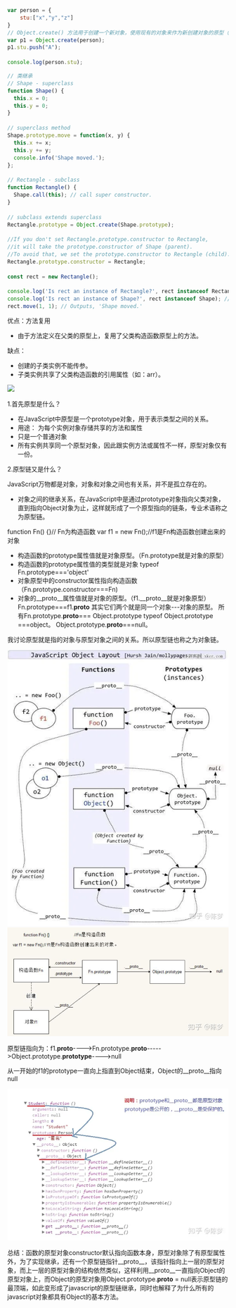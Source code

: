 ```javascript
var person = {
    stu:["x","y","z"]
}
// Object.create() 方法用于创建一个新对象，使用现有的对象来作为新创建对象的原型（prototype）。
var p1 = Object.create(person);
p1.stu.push("A");

console.log(person.stu);
```

```js
// 类继承
// Shape - superclass
function Shape() {
  this.x = 0;
  this.y = 0;
}

// superclass method
Shape.prototype.move = function(x, y) {
  this.x += x;
  this.y += y;
  console.info('Shape moved.');
};

// Rectangle - subclass
function Rectangle() {
  Shape.call(this); // call super constructor.
}

// subclass extends superclass
Rectangle.prototype = Object.create(Shape.prototype);

//If you don't set Rectangle.prototype.constructor to Rectangle,
//it will take the prototype.constructor of Shape (parent).
//To avoid that, we set the prototype.constructor to Rectangle (child).
Rectangle.prototype.constructor = Rectangle;

const rect = new Rectangle();

console.log('Is rect an instance of Rectangle?', rect instanceof Rectangle); // true
console.log('Is rect an instance of Shape?', rect instanceof Shape); // true
rect.move(1, 1); // Outputs, 'Shape moved.'

```
优点：方法复用
- 由于方法定义在父类的原型上，复用了父类构造函数原型上的方法。

缺点：
- 创建的子类实例不能传参。
- 子类实例共享了父类构造函数的引用属性（如：arr）。

![](https://img-blog.csdnimg.cn/2020060320195248.png)


1.首先原型是什么？

- 在JavaScript中原型是一个prototype对象，用于表示类型之间的关系。
- 用途： 为每个实例对象存储共享的方法和属性
- 只是一个普通对象
- 所有实例共享同一个原型对象，因此跟实例方法或属性不一样，原型对象仅有一份。

2.原型链又是什么？

JavaScript万物都是对象，对象和对象之间也有关系，并不是孤立存在的。

- 对象之间的继承关系，在JavaScript中是通过prototype对象指向父类对象，直到指向Object对象为止，这样就形成了一个原型指向的链条，专业术语称之为原型链。

function Fn() {}// Fn为构造函数
var f1 = new Fn();//f1是Fn构造函数创建出来的对象

- 构造函数的prototype属性值就是对象原型。（Fn.prototype就是对象的原型）
- 构造函数的prototype属性值的类型就是对象 typeof Fn.prototype==='object'
- 对象原型中的constructor属性指向构造函数 （Fn.prototype.constructor===Fn)
- 对象的__proto__属性值就是对象的原型。（f1.__proto__就是对象原型）
Fn.prototype===f1.__proto__ 其实它们两个就是同一个对象---对象的原型。
所有Fn.prototype.__proto__=== Object.prototype
typeof Object.prototype ===object。
Object.prototype.__proto__===null。

我讨论原型就是指的对象与原型对象之间的关系。所以原型链也称之为对象链。

![](../../images/原型.webp)
![](../../images/原型1.jpeg)

原型链指向为：f1.__proto__---->Fn.prototype.__proto__----->Object.prototype.__prototype__---->null

从一开始的f1的prototype一直向上指直到Object结束，Object的__proto__指向null

![](../../images/原型2.webp)

总结：函数的原型对象constructor默认指向函数本身，原型对象除了有原型属性外，为了实现继承，还有一个原型链指针__proto__，该指针指向上一层的原型对象，而上一层的原型对象的结构依然类似，这样利用__proto__一直指向Object的原型对象上，而Object的原型对象用Object.prototype.__proto__ = null表示原型链的最顶端，如此变形成了javascript的原型链继承，同时也解释了为什么所有的javascript对象都具有Object的基本方法。